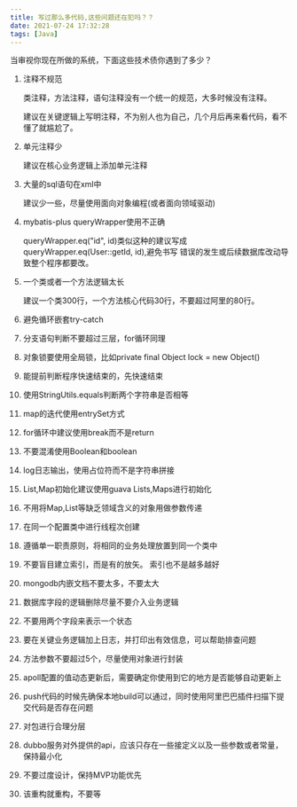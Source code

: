 ```yaml
---
title: 写过那么多代码,这些问题还在犯吗？？
date: 2021-07-24 17:32:28
tags: [Java]
---
```


当审视你现在所做的系统，下面这些技术债你遇到了多少？

1. 注释不规范

    类注释，方法注释，语句注释没有一个统一的规范，大多时候没有注释。
   
    建议在关键逻辑上写明注释，不为别人也为自己，几个月后再来看代码，看不懂了就尴尬了。

2. 单元注释少

    建议在核心业务逻辑上添加单元注释
   
3. 大量的sql语句在xml中

    建议少一些，尽量使用面向对象编程(或者面向领域驱动)

4. mybatis-plus queryWrapper使用不正确

    queryWrapper.eq("id", id)类似这种的建议写成 queryWrapper.eq(User::getId, id),避免书写
错误的发生或后续数据库改动导致整个程序都要改。

5. 一个类或者一个方法逻辑太长

    建议一个类300行，一个方法核心代码30行，不要超过阿里的80行。

6. 避免循环嵌套try-catch

7. 分支语句判断不要超过三层，for循环同理

8. 对象锁要使用全局锁，比如private final Object lock = new Object()

9. 能提前判断程序快速结束的，先快速结束

10. 使用StringUtils.equals判断两个字符串是否相等

11. map的迭代使用entrySet方式

12. for循环中建议使用break而不是return

13. 不要混淆使用Boolean和boolean

14. log日志输出，使用占位符而不是字符串拼接

15. List,Map初始化建议使用guava Lists,Maps进行初始化

16. 不用将Map,List等缺乏领域含义的对象用做参数传递

17. 在同一个配置类中进行线程次创建

18. 遵循单一职责原则，将相同的业务处理放置到同一个类中

19. 不要盲目建立索引，而是有的放矢。 索引也不是越多越好

20. mongodb内嵌文档不要太多，不要太大

21. 数据库字段的逻辑删除尽量不要介入业务逻辑

22. 不要用两个字段来表示一个状态

23. 要在关键业务逻辑加上日志，并打印出有效信息，可以帮助排查问题

24. 方法参数不要超过5个，尽量使用对象进行封装

25. apoll配置的值动态更新后，需要确定你使用到它的地方是否能够自动更新上

26. push代码的时候先确保本地build可以通过，同时使用阿里巴巴插件扫描下提交代码是否存在问题

27. 对包进行合理分层

28. dubbo服务对外提供的api，应该只存在一些接定义以及一些参数或者常量，保持最小化

29. 不要过度设计，保持MVP功能优先

30. 该重构就重构，不要等
